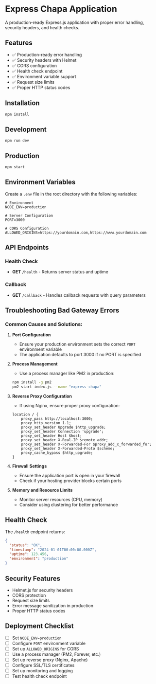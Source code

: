 # Express Chapa Application

A production-ready Express.js application with proper error handling, security headers, and health checks.

## Features

- ✅ Production-ready error handling
- ✅ Security headers with Helmet
- ✅ CORS configuration
- ✅ Health check endpoint
- ✅ Environment variable support
- ✅ Request size limits
- ✅ Proper HTTP status codes

## Installation

```bash
npm install
```

## Development

```bash
npm run dev
```

## Production

```bash
npm start
```

## Environment Variables

Create a `.env` file in the root directory with the following variables:

```env
# Environment
NODE_ENV=production

# Server Configuration
PORT=3000

# CORS Configuration
ALLOWED_ORIGINS=https://yourdomain.com,https://www.yourdomain.com
```

## API Endpoints

### Health Check

- **GET** `/health` - Returns server status and uptime

### Callback

- **GET** `/callback` - Handles callback requests with query parameters

## Troubleshooting Bad Gateway Errors

### Common Causes and Solutions:

1. **Port Configuration**

   - Ensure your production environment sets the correct `PORT` environment variable
   - The application defaults to port 3000 if no PORT is specified

2. **Process Management**

   - Use a process manager like PM2 in production:

   ```bash
   npm install -g pm2
   pm2 start index.js --name "express-chapa"
   ```

3. **Reverse Proxy Configuration**

   - If using Nginx, ensure proper proxy configuration:

   ```nginx
   location / {
       proxy_pass http://localhost:3000;
       proxy_http_version 1.1;
       proxy_set_header Upgrade $http_upgrade;
       proxy_set_header Connection 'upgrade';
       proxy_set_header Host $host;
       proxy_set_header X-Real-IP $remote_addr;
       proxy_set_header X-Forwarded-For $proxy_add_x_forwarded_for;
       proxy_set_header X-Forwarded-Proto $scheme;
       proxy_cache_bypass $http_upgrade;
   }
   ```

4. **Firewall Settings**

   - Ensure the application port is open in your firewall
   - Check if your hosting provider blocks certain ports

5. **Memory and Resource Limits**
   - Monitor server resources (CPU, memory)
   - Consider using clustering for better performance

## Health Check

The `/health` endpoint returns:

```json
{
  "status": "OK",
  "timestamp": "2024-01-01T00:00:00.000Z",
  "uptime": 123.456,
  "environment": "production"
}
```

## Security Features

- Helmet.js for security headers
- CORS protection
- Request size limits
- Error message sanitization in production
- Proper HTTP status codes

## Deployment Checklist

- [ ] Set `NODE_ENV=production`
- [ ] Configure `PORT` environment variable
- [ ] Set up `ALLOWED_ORIGINS` for CORS
- [ ] Use a process manager (PM2, Forever, etc.)
- [ ] Set up reverse proxy (Nginx, Apache)
- [ ] Configure SSL/TLS certificates
- [ ] Set up monitoring and logging
- [ ] Test health check endpoint
